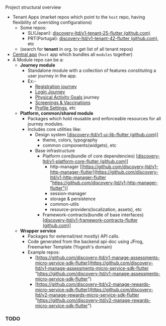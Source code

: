 Project structural overview


- Tenant Apps (market repos which point to the `host` repo, having flexibility of overriding configurations)
    - Some repos:
        - SLI(Japan): [discovery-ltd/v1-tenant-25-flutter (github.com)](https://github.com/discovery-ltd/v1-tenant-25-flutter "https://github.com/discovery-ltd/v1-tenant-25-flutter")
        - PRT(Portugal): [discovery-ltd/v1-tenant-42-flutter (github.com)](https://github.com/discovery-ltd/v1-tenant-42-flutter "https://github.com/discovery-ltd/v1-tenant-42-flutter"), etc
    - (search for **tenant** in org. to get list of all tenant repos)
- [Central app](https://github.com/discovery-ltd/v1-gutenberg-central-app-flutter "https://github.com/discovery-ltd/v1-gutenberg-central-app-flutter") (`host` app which bundles all `modules` together)
- A Module repo can be a: 
    - **Journey module**
        - Standalone module with a collection of features constituting a user journey in the app.
        - Ex:- 
            - [Registration journey](https://github.com/discovery-ltd/v1-registration-journey-flutter "https://github.com/discovery-ltd/v1-registration-journey-flutter")
            - [Login Journey](https://github.com/discovery-ltd/v1-login-journey-flutter "https://github.com/discovery-ltd/v1-login-journey-flutter")
            - [Physical Activity Goals](https://github.com/discovery-ltd/v1-physical-activity-goals-flutter "https://github.com/discovery-ltd/v1-physical-activity-goals-flutter") journey
            - [Screenings & Vaccinations](https://github.com/discovery-ltd/v1-screenings-vaccinations-flutter "https://github.com/discovery-ltd/v1-screenings-vaccinations-flutter")
            - [Profile Settings](https://github.com/discovery-ltd/v1-profile-settings-flutter "https://github.com/discovery-ltd/v1-profile-settings-flutter"), etc
    - **Platform, common/shared module**
        - Packages which hold reusable and enforceable resources for all journey modules.
        - Includes core utilities like:
            - Design system [[discovery-ltd/v1-ui-lib-flutter (github.com)](https://github.com/discovery-ltd/v1-ui-lib-flutter "https://github.com/discovery-ltd/v1-ui-lib-flutter")]
                - theme, colors, typography
                - common components(widgets), etc
            - Base infrastructure 
                - Platform core(bundle of core dependencies) [[discovery-ltd/v1-platform-core-flutter (github.com)](https://github.com/discovery-ltd/v1-platform-core-flutter "https://github.com/discovery-ltd/v1-platform-core-flutter")]
                    - http-manager [[https://github.com/discovery-ltd/v1-http-manager-flutter](https://github.com/discovery-ltd/v1-http-manager-flutter "https://github.com/discovery-ltd/v1-http-manager-flutter")]
                    - session-manager
                    - storage & persistence
                    - common-utils
                    - resource-providers(localization, assets), etc
                - Framework-contracts(bundle of base interfaces) [[discovery-ltd/v1-framework-contracts-flutter (github.com)](https://github.com/discovery-ltd/v1-framework-contracts-flutter "https://github.com/discovery-ltd/v1-framework-contracts-flutter")]
    - **Wrapper service** 
        - Packages for external(rest mostly) API calls.
        - Code generated from the backend api-doc using JFrog, Freemarker Template (Yogesh's domain)
        - Example repos:
            - [https://github.com/discovery-ltd/v1-manage-assessments-micro-service-sdk-flutter](https://github.com/discovery-ltd/v1-manage-assessments-micro-service-sdk-flutter "https://github.com/discovery-ltd/v1-manage-assessments-micro-service-sdk-flutter")
            - [https://github.com/discovery-ltd/v2-manage-rewards-micro-service-sdk-flutter](https://github.com/discovery-ltd/v2-manage-rewards-micro-service-sdk-flutter "https://github.com/discovery-ltd/v2-manage-rewards-micro-service-sdk-flutter")


### TODO